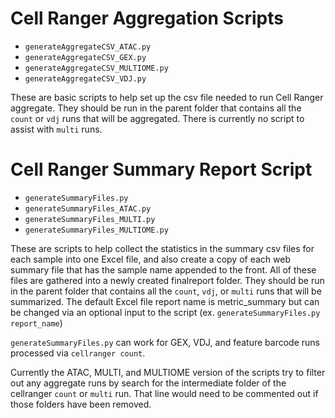 # Cell Ranger Aggregation Scripts

* `generateAggregateCSV_ATAC.py`
* `generateAggregateCSV_GEX.py`
* `generateAggregateCSV_MULTIOME.py`
* `generateAggregateCSV_VDJ.py`

These are basic scripts to help set up the csv file needed to run Cell Ranger aggregate. They should be run in the parent folder that contains all the `count` or `vdj` runs that will be aggregated. There is currently no script to assist with `multi` runs.

# Cell Ranger Summary Report Script

* `generateSummaryFiles.py`
* `generateSummaryFiles_ATAC.py`
* `generateSummaryFiles_MULTI.py`
* `generateSummaryFiles_MULTIOME.py`

These are scripts to help collect the statistics in the summary csv files for each sample into one Excel file, and also create a copy of each web summary file that has the sample name appended to the front. All of these files are gathered into a newly created finalreport folder. They should be run in the parent folder that contains all the `count`, `vdj`, or `multi` runs that will be summarized. The default Excel file report name is metric_summary but can be changed via an optional input to the script (ex. `generateSummaryFiles.py report_name`)

`generateSummaryFiles.py` can work for GEX, VDJ, and feature barcode runs processed via `cellranger count`.

Currently the ATAC, MULTI, and MULTIOME version of the scripts try to filter out any aggregate runs by search for the intermediate folder of the cellranger `count` or `multi` run. That line would need to be commented out if those folders have been removed.
